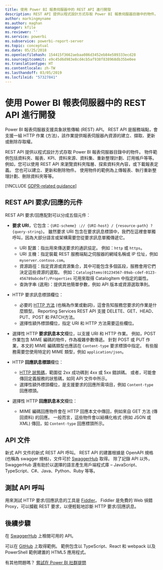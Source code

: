 ```yaml
---
title: 使用 Power BI 報表伺服器中的 REST API 進行開發
description: REST API 提供以程式設計方式存取 Power BI 報表伺服器目錄中的物件。
author: markingmyname
ms.author: maghan
manager: kfile
ms.reviewer: ''
ms.service: powerbi
ms.subservice: powerbi-report-server
ms.topic: conceptual
ms.date: 05/25/2018
ms.openlocfilehash: 154415f3662aebaa086d3452eb84e589333ecd28
ms.sourcegitcommit: e9c45d6d983e8cd4cb5af938f838968db35be0ee
ms.translationtype: HT
ms.contentlocale: zh-TW
ms.lasthandoff: 03/05/2019
ms.locfileid: "57327841"
---
```

# <a name="develop-with-the-rest-apis-for-power-bi-report-server"></a>使用 Power BI 報表伺服器中的 REST API 進行開發

Power BI 報表伺服器支援具象狀態傳輸 (REST) API。 REST API 是服務端點，會支援一組 HTTP 作業 (方法)，該作業提供報表伺服器內資源的建立、擷取、更新或刪除存取權。

REST API 提供以程式設計方式存取 Power BI 報表伺服器目錄中的物件。 物件範例包括資料夾、報表、KPI、資料來源、資料集、重新整理計劃、訂用帳戶等等。 例如，您可以使用 REST API 來瀏覽資料夾階層、探索資料夾內容，或下載報表定義。 您也可以建立、更新和刪除物件。 使用物件的範例為上傳報表、執行重新整理計劃、刪除資料夾等等。

[!INCLUDE [GDPR-related guidance](../includes/gdpr-hybrid-note.md)]

## <a name="components-of-a-rest-api-requestresponse"></a>REST API 要求/回應的元件

REST API 要求/回應配對可以分成五個元件：

* **要求 URI**，它包含：`{URI-scheme} :// {URI-host} / {resource-path} ? {query-string}`。 雖然要求 URI 包含在要求訊息標頭中，我們在這裡會單獨呼叫，因為大部分語言或架構需要您從要求訊息單獨傳遞它。
  
  * URI 配置：指出用來傳送要求的通訊協定。 例如：`http` 或 `https`。
  * URI 主機：指定裝載 REST 服務端點之伺服器的網域名稱或 IP 位址，例如 `myserver.contoso.com`。
  * 資源路徑：指定資源或資源集合，其中可能包含多個區段，服務會用它們決定這些資源的選取。 例如：`CatalogItems(01234567-89ab-cdef-0123-456789abcdef)/Properties` 可用來取得 CatalogItem 中指定的屬性。
  * 查詢字串 (選用)：提供其他簡單參數，例如 API 版本或資源選取準則。
* HTTP 要求訊息標頭欄位：
  
  * 必要的 [HTTP 方法](https://www.w3.org/Protocols/rfc2616/rfc2616-sec9.html) (也稱為作業或動詞)，這會告知服務您要求的作業是什麼類型。 Reporting Services REST API 支援 DELETE、GET、HEAD、PUT、POST 和 PATCH方法。
  * 選擇性額外標頭欄位，指定 URI 和 HTTP 方法需要這些欄位。
* 選擇性 HTTP **要求訊息本文**欄位，以支援 URI 和 HTTP 作業。 例如，POST 作業包含 MIME 編碼的物件，作為複雜參數傳遞。 針對 POST 或 PUT 作業，本文的 MIME 編碼類型也應該在 `Content-type` 要求標頭中指定。 有些服務需要您使用特定的 MIME 類型，例如 `application/json`。
* HTTP **回應訊息標頭**欄位：
  
  * [HTTP 狀態碼](http://www.w3.org/Protocols/HTTP/HTRESP.html)，範圍從 2xx 成功碼到 4xx 或 5xx 錯誤碼。 或者，可能會傳回定義服務的狀態碼，如同 API 文件中所示。
  * 選擇性額外標頭欄位，是支援要求的回應所需項目，例如 `Content-type` 回應標頭。
* 選擇性 HTTP **回應訊息本文**欄位：
  
  * MIME 編碼回應物件會在 HTTP 回應本文中傳回，例如來自 GET 方法 (傳回資料) 的回應。 一般而言，這些物件會以結構化格式 (例如 JSON 或 XML) 傳回，如 `Content-type` 回應標頭所示。

## <a name="api-documentation"></a>API 文件

新式 API 文件的新式 REST API 呼叫。 REST API 的建置根據是 OpenAPI 規格 (也稱為 swagger 規格)，文件可於 [SwaggerHub](https://app.swaggerhub.com/apis/microsoft-rs/PBIRS/2.0) 取得。 除了記錄 API 以外，SwaggerHub 還有助於以選擇的語言產生用戶端程式庫 – JavaScript、TypeScript、C#、Java、Python、Ruby 等等。

## <a name="testing-api-calls"></a>測試 API 呼叫

用來測試 HTTP 要求/回應訊息的工具是 [Fiddler](http://www.telerik.com/fiddler)。 Fiddler 是免費的 Web 偵錯 Proxy，可以攔截 REST 要求，以便輕鬆地診斷 HTTP 要求/回應訊息。

## <a name="next-steps"></a>後續步驟

在 [SwaggerHub](https://app.swaggerhub.com/apis/microsoft-rs/PBIRS/2.0) 上檢閱可用的 API。

可以在 [GitHub](https://github.com/Microsoft/Reporting-Services) 上取得範例。 範例包含以 TypeScript、React 和 webpack 以及 PowerShell 範例建置的 HTML5 應用程式。

有其他問題嗎？ [嘗試在 Power BI 社群提問](https://community.powerbi.com/)